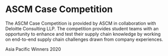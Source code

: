 # ASCM Case Competition


The ASCM Case Competition is provided by ASCM in collaboration with Deloitte Consulting LLP. The competition provides student teams with an opportunity to enhance and test their supply chain knowledge by working on end-to-end supply chain challenges drawn from company experiences.


Asia Pacific Winners 2020
